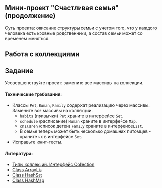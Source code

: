 ## Мини-проект "Счастливая семья" (продолжение)

Суть проекта: описание структуры семьи с учетом того, что у каждого человека есть кровные родственники, а состав семьи может со временем меняться.

## Работа с коллекциями

## Задание

Усовершенствуйте проект: замените все массивы на коллекции.

#### Технические требования:
- Классы `Pet`, `Human`, `Family` содержат реализацию через массивы. Замените все массивы на коллекции.
  - `habits` (привычки) `Pet` храните в интерфейсе `Set`.
  - `schedule` (расписание) `Human` храните в интерфейсе `Map`.
  - `children` (список детей) `Family` храните в интерфейсе`List`.
  - В семье теперь может быть несколько домашних питомцев - храните их в интерфейсе `Set`.
- Исправьте юнит-тесты.

#### Литература:
- [Типы коллекций. Интерфейс Collection](https://metanit.com/java/tutorial/5.1.php)
- [Class ArrayLis](https://docs.oracle.com/javase/7/docs/api/java/util/ArrayList.html)
- [Class HashSet](https://docs.oracle.com/javase/7/docs/api/java/util/HashSet.html)
- [Class HashMap](https://docs.oracle.com/javase/7/docs/api/java/util/HashMap.html)
